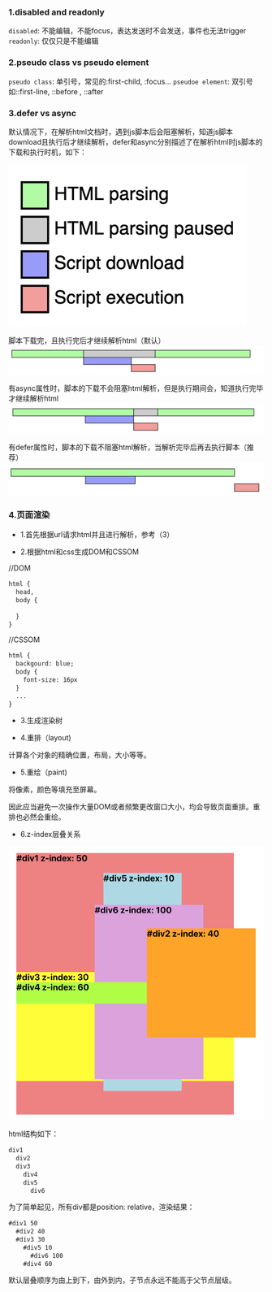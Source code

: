 ### 1.disabled and readonly

`disabled`: 不能编辑，不能focus，表达发送时不会发送，事件也无法trigger
`readonly`: 仅仅只是不能编辑

### 2.pseudo class vs pseudo element

`pseudo class`: 单引号，常见的:first-child, :focus...
`pseudoe element`: 双引号 如::first-line, ::before , ::after

### 3.defer vs async

默认情况下，在解析html文档时，遇到js脚本后会阻塞解析，知道js脚本download且执行后才继续解析，defer和async分别描述了在解析html时js脚本的下载和执行时机，如下：

![](/images/css/1.png)

脚本下载完，且执行完后才继续解析html（默认）
![](/images/css/2.png)

有async属性时，脚本的下载不会阻塞html解析，但是执行期间会，知道执行完毕才继续解析html
![](/images/css/3.png)

有defer属性时，脚本的下载不阻塞html解析，当解析完毕后再去执行脚本（推荐）
![](/images/css/4.png)


### 4.页面渲染

- 1.首先根据url请求html并且进行解析，参考（3）

- 2.根据html和css生成DOM和CSSOM

//DOM

```
html {
  head,
  body {

  }
}
```

//CSSOM

```
html {
  backgourd: blue;
  body {
    font-size: 16px
  }
  ...
}
```

- 3.生成渲染树

- 4.重排（layout)

计算各个对象的精确位置，布局，大小等等。

- 5.重绘（paint)

将像素，颜色等填充至屏幕。

因此应当避免一次操作大量DOM或者频繁更改窗口大小，均会导致页面重排。重排也必然会重绘。

- 6.z-index层叠关系

![](/images/css/6.png)

html结构如下：

```
div1
  div2 
  div3
    div4
    div5
      div6  
```

为了简单起见，所有div都是position: relative，渲染结果：

```
#div1 50
  #div2 40
  #div3 30
    #div5 10
      #div6 100
    #div4 60
```

默认层叠顺序为由上到下，由外到内，子节点永远不能高于父节点层级。